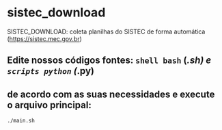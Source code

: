 # sistec_download
SISTEC_DOWNLOAD: coleta planilhas do SISTEC de forma automática (https://sistec.mec.gov.br)

## Edite nossos códigos fontes: `shell bash` (*.sh) e `scripts python` (*.py)
## de acordo com as suas necessidades e execute o arquivo principal:
```sh
./main.sh
```
